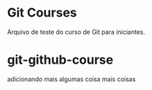 # Git Courses 
Arquivo de teste do curso de Git para iniciantes.
# git-github-course

adicionando mais algumas coisa
mais coisas

